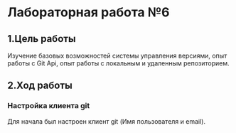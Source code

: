 # Лабораторная работа №6

## 1.Цель работы
Изучение базовых возможностей системы управления версиями, опыт работы с Git Api, опыт работы с локальным и удаленным репозиторием. 

## 2.Ход работы
### Настройка клиента git
Для начала был настроен клиент git (Имя пользователя и email).


